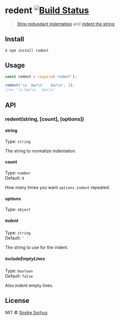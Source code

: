 # redent [![Build Status](https://travis-ci.org/sindresorhus/redent.svg?branch=master)](https://travis-ci.org/sindresorhus/redent)

> [Strip redundant indentation](https://github.com/sindresorhus/strip-indent) and [indent the string](https://github.com/sindresorhus/indent-string)


## Install

```
$ npm install redent
```


## Usage

```js
const redent = require('redent');

redent('\n  bar\n    bar\n', 1);
//=> '\n bar\n   bar\n'
```


## API

### redent(string, [count], [options])

#### string

Type: `string`

The string to normalize indentation.

#### count

Type: `number`<br>
Default: `0`

How many times you want `options.indent` repeated.

#### options

Type: `object`

##### indent

Type: `string`<br>
Default: `' '`

The string to use for the indent.

##### includeEmptyLines

Type: `boolean`<br>
Default: `false`

Also indent empty lines.


## License

MIT © [Sindre Sorhus](https://sindresorhus.com)
